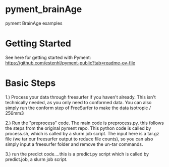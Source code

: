 # pyment_brainAge
pyment BrainAge examples


# Getting Started

See here for getting started with Pyment:
https://github.com/estenhl/pyment-public?tab=readme-ov-file

# Basic Steps

1.) Process your data through freesurfer if you haven't already. This isn't technically needed, as you only need to conformed data. You can also simply run the conform step of FreeSurfer to make the data isotropic / 256mm3

2.) Run the "preprocess" code. The main code is preprocess.py. this follows the steps from the original pyment repo. This python code is called by process.sh, which is called by a slurm job script. The input here is a tar.gz file (we tar our freesurfer output to reduce file counts), so you can also simply input a freesurfer folder and remove the un-tar commands.

3.) run the predict code....this is a predict.py script which is called by predict.job, a slurm job script. 


